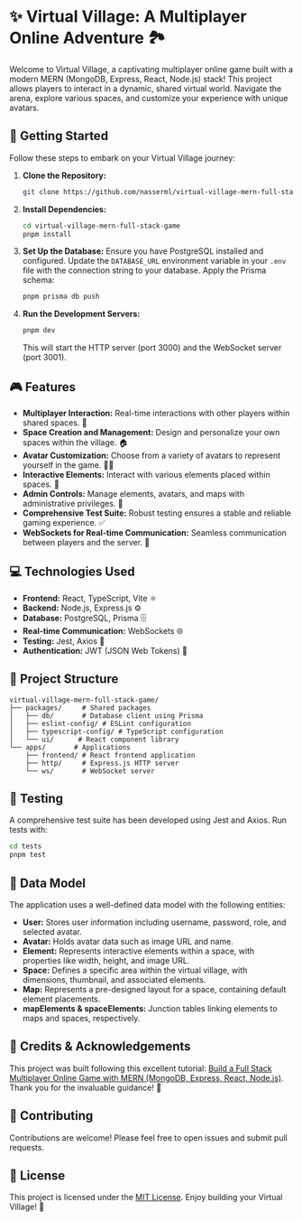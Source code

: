 # ✨ Virtual Village: A Multiplayer Online Adventure 🏞️

Welcome to Virtual Village, a captivating multiplayer online game built with a modern MERN (MongoDB, Express, React, Node.js) stack!  This project allows players to interact in a dynamic, shared virtual world.  Navigate the arena, explore various spaces, and customize your experience with unique avatars.

## 🚀 Getting Started

Follow these steps to embark on your Virtual Village journey:

1. **Clone the Repository:**
   ```bash
   git clone https://github.com/nasserml/virtual-village-mern-full-stack-game.git
   ```
2. **Install Dependencies:**
   ```bash
   cd virtual-village-mern-full-stack-game
   pnpm install
   ```
3. **Set Up the Database:**
   Ensure you have PostgreSQL installed and configured.  Update the `DATABASE_URL` environment variable in your `.env` file with the connection string to your database.  Apply the Prisma schema:
   ```bash
   pnpm prisma db push
   ```
4. **Run the Development Servers:**
   ```bash
   pnpm dev
   ```
   This will start the HTTP server (port 3000) and the WebSocket server (port 3001).


## 🎮 Features

* **Multiplayer Interaction:**  Real-time interactions with other players within shared spaces. 👥
* **Space Creation and Management:** Design and personalize your own spaces within the village. 🏠
* **Avatar Customization:** Choose from a variety of avatars to represent yourself in the game. 🧑‍🎤
* **Interactive Elements:**  Interact with various elements placed within spaces. 🌳
* **Admin Controls:** Manage elements, avatars, and maps with administrative privileges. 👮
* **Comprehensive Test Suite:** Robust testing ensures a stable and reliable gaming experience. ✅
* **WebSockets for Real-time Communication:** Seamless communication between players and the server. 📡

## 💻 Technologies Used

* **Frontend:** React, TypeScript, Vite ⚛️
* **Backend:** Node.js, Express.js ⚙️
* **Database:** PostgreSQL, Prisma 🗄️
* **Real-time Communication:** WebSockets 🌐
* **Testing:** Jest, Axios 🧪
* **Authentication:** JWT (JSON Web Tokens) 🔐


## 📂 Project Structure

```
virtual-village-mern-full-stack-game/
├── packages/     # Shared packages
│   ├── db/       # Database client using Prisma
│   ├── eslint-config/ # ESLint configuration
│   ├── typescript-config/ # TypeScript configuration
│   └── ui/      # React component library
└── apps/       # Applications
    ├── frontend/ # React frontend application
    ├── http/     # Express.js HTTP server
    └── ws/       # WebSocket server
```

## 🧪 Testing

A comprehensive test suite has been developed using Jest and Axios. Run tests with:

```bash
cd tests
pnpm test
```

## 📜 Data Model

The application uses a well-defined data model with the following entities:

* **User:** Stores user information including username, password, role, and selected avatar.
* **Avatar:** Holds avatar data such as image URL and name.
* **Element:** Represents interactive elements within a space, with properties like width, height, and image URL.
* **Space:** Defines a specific area within the virtual village, with dimensions, thumbnail, and associated elements.
* **Map:**  Represents a pre-designed layout for a space, containing default element placements.
* **mapElements & spaceElements:**  Junction tables linking elements to maps and spaces, respectively.


## 🙏 Credits & Acknowledgements

This project was built following this excellent tutorial: [Build a Full Stack Multiplayer Online Game with MERN (MongoDB, Express, React, Node.js)](https://www.youtube.com/watch?v=aamk2isgLRk).  Thank you for the invaluable guidance! 💖

## 🤝 Contributing

Contributions are welcome! Please feel free to open issues and submit pull requests.


## 📄 License

This project is licensed under the [MIT License](LICENSE). Enjoy building your Virtual Village! 🎉
